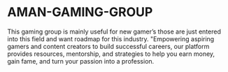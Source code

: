 # AMAN-GAMING-GROUP
This gaming group is mainly useful for new gamer’s those are just entered into this field and want roadmap for this industry.  "Empowering aspiring gamers and content creators to build successful careers, our platform provides resources, mentorship, and strategies to help you earn money, gain fame, and turn your passion into a profession.
